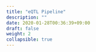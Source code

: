 ```yaml
---
title: "eQTL Pipeline"
description: ""
date: 2020-01-28T00:36:39+09:00
draft: false
weight: 2
collapsible: true
---
```



